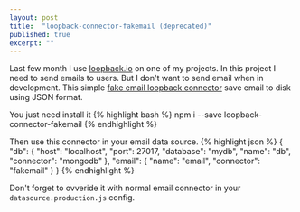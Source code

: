 ```yaml
---
layout: post
title:  "loopback-connector-fakemail (deprecated)"
published: true
excerpt: ""
---
```

Last few month I use [loopback.io][loopback] on one of my projects. In this project I need to send emails to users. But I don't want to send email when in development. This simple [fake email loopback connector][connector] save email to disk using JSON format.
 
You just need install it
{% highlight bash %}
npm i --save loopback-connector-fakemail
{% endhighlight %}

Then use this connector in your email data source.
{% highlight json %}
{
  "db": {
    "host": "localhost",
    "port": 27017,
    "database": "mydb",
    "name": "db",
    "connector": "mongodb"
  },
  "email": {
    "name": "email",
    "connector": "fakemail"
  }
}
{% endhighlight %}

Don't forget to ovveride it with normal email connector in your `datasource.production.js` config.

[loopback]: http://loopback.io/
[connector]: https://github.com/SLonoed/loopback-connector-fakemail
